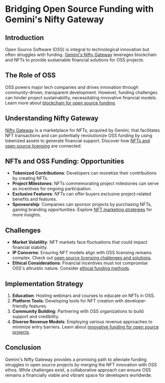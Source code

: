 # Bridging Open Source Funding with Gemini's Nifty Gateway

## Introduction

Open Source Software (OSS) is integral to technological innovation but often struggles with funding. [Gemini's Nifty Gateway](https://www.niftygateway.com/) leverages blockchain and NFTs to provide sustainable financial solutions for OSS projects.

## The Role of OSS

OSS powers major tech companies and drives innovation through community-driven, transparent development. However, funding challenges can hinder project sustainability, necessitating innovative financial models. Learn more about [blockchain for open source funding](https://www.license-token.com/wiki/blockchain-for-open-source-funding).

## Understanding Nifty Gateway

[Nifty Gateway](https://www.gemini.com) is a marketplace for NFTs, acquired by Gemini, that facilitates NFT transactions and can potentially revolutionize OSS funding by using tokenized assets to generate financial support. Discover how [NFTs and open source licensing](https://www.license-token.com/wiki/nifty-gateway-and-tokenized-open-source-licensing) are connected.

## NFTs and OSS Funding: Opportunities

- **Tokenized Contributions**: Developers can monetize their contributions by creating NFTs.
- **Project Milestones**: NFTs commemorating project milestones can serve as incentives for ongoing participation.
- **Exclusive Features**: NFTs can offer buyers exclusive project-related benefits and features.
- **Sponsorship**: Companies can sponsor projects by purchasing NFTs, gaining branding opportunities. Explore [NFT marketing strategies](https://www.license-token.com/wiki/what-is-nft-marketing) for more insights.

## Challenges

- **Market Volatility**: NFT markets face fluctuations that could impact financial stability.
- **IP Concerns**: Ensuring NFT models align with OSS licensing remains complex. Check out [open source licensing challenges and solutions](https://www.license-token.com/wiki/open-source-licensing-challenges-and-solutions).
- **Ethical Considerations**: Financial incentives must not compromise OSS's altruistic nature. Consider [ethical funding methods](https://www.license-token.com/wiki/ethical-funding-methods).

## Implementation Strategy

1. **Education**: Hosting webinars and courses to educate on NFTs in OSS.
2. **Platform Tools**: Developing tools for NFT creation with developer-friendly features.
3. **Community Building**: Partnering with OSS organizations to build support and credibility.
4. **Diverse Revenue Models**: Employing various revenue approaches to minimize entry barriers. Learn about [innovative funding for open source projects](https://www.license-token.com/wiki/innovative-funding-for-open-source-projects).

## Conclusion

Gemini's Nifty Gateway provides a promising path to alleviate funding struggles in open source projects by merging the NFT innovation with OSS ethos. While challenges exist, a collaborative approach can ensure OSS remains a financially viable and vibrant space for developers worldwide.